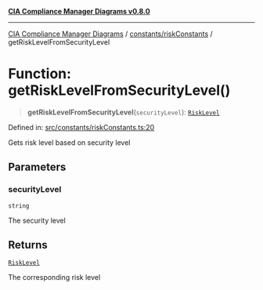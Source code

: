 [**CIA Compliance Manager Diagrams v0.8.0**](../../../README.md)

***

[CIA Compliance Manager Diagrams](../../../modules.md) / [constants/riskConstants](../README.md) / getRiskLevelFromSecurityLevel

# Function: getRiskLevelFromSecurityLevel()

> **getRiskLevelFromSecurityLevel**(`securityLevel`): [`RiskLevel`](../type-aliases/RiskLevel.md)

Defined in: [src/constants/riskConstants.ts:20](https://github.com/Hack23/cia-compliance-manager/blob/791b5a1b6e700c8b8480de209374e4cb1086330d/src/constants/riskConstants.ts#L20)

Gets risk level based on security level

## Parameters

### securityLevel

`string`

The security level

## Returns

[`RiskLevel`](../type-aliases/RiskLevel.md)

The corresponding risk level
